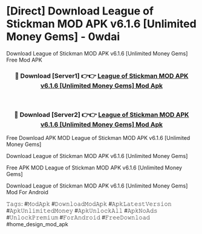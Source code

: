 # [Direct] Download League of Stickman MOD APK v6.1.6 [Unlimited Money Gems] - 0wdai
Download League of Stickman MOD APK v6.1.6 [Unlimited Money Gems] Free Mod APK

<div align="center">
<h3>🔴 Download [Server1] 👉👉 <a href="https://apk-comot.site?title=League_of_Stickman_MOD_APK_v6.1.6_[Unlimited_Money_Gems]">League of Stickman MOD APK v6.1.6 [Unlimited Money Gems] Mod Apk</a></h3><br>

<h3>🔴 Download [Server2] 👉👉 <a href="https://apk-comot.site?title=League_of_Stickman_MOD_APK_v6.1.6_[Unlimited_Money_Gems]">League of Stickman MOD APK v6.1.6 [Unlimited Money Gems] Mod Apk</a></h3>
</div>


Free Download APK MOD League of Stickman MOD APK v6.1.6 [Unlimited Money Gems]

Download League of Stickman MOD APK v6.1.6 [Unlimited Money Gems] 

Free APK MOD League of Stickman MOD APK v6.1.6 [Unlimited Money Gems] 

Download League of Stickman MOD APK v6.1.6 [Unlimited Money Gems] Mod For Android

𝚃𝚊𝚐𝚜: #𝙼𝚘𝚍𝙰𝚙𝚔 #𝙳𝚘𝚠𝚗𝚕𝚘𝚊𝚍𝙼𝚘𝚍𝙰𝚙𝚔 #𝙰𝚙𝚔𝙻𝚊𝚝𝚎𝚜𝚝𝚅𝚎𝚛𝚜𝚒𝚘𝚗 #𝙰𝚙𝚔𝚄𝚗𝚕𝚒𝚖𝚒𝚝𝚎𝚍𝙼𝚘𝚗𝚎𝚢 #𝙰𝚙𝚔𝚄𝚗𝚕𝚘𝚌𝚔𝙰𝚕𝚕 #𝙰𝚙𝚔𝙽𝚘𝙰𝚍𝚜 #𝚄𝚗𝚕𝚘𝚌𝚔𝙿𝚛𝚎𝚖𝚒𝚞𝚖 #𝙵𝚘𝚛𝙰𝚗𝚍𝚛𝚘𝚒𝚍 #𝙵𝚛𝚎𝚎𝙳𝚘𝚠𝚗𝚕𝚘𝚊𝚍 #home_design_mod_apk